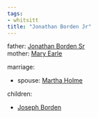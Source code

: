```yaml
---
tags:
- whitsitt
title: "Jonathan Borden Jr"
---
```


father: [Jonathan Borden Sr](Jonathan%20Borden%20Sr.md)  
mother: [Mary Earle](Mary%20Earle)

marriage:
  - spouse: [Martha Holme](Martha%20Holme)   

children:
  - [Joseph Borden](Joseph%20Borden.md)
